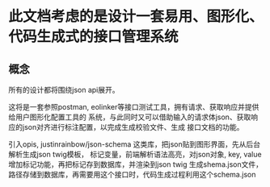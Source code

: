 # 此文档考虑的是设计一套易用、图形化、代码生成式的接口管理系统

## 概念

所有的设计都将围绕json api展开。

这将是一套参照postman, eolinker等接口测试工具，拥有请求、获取响应并提供给用户图形化配置工具的
系统，与此同时又可以借助输入的请求体json、获取响应的json对齐进行标注配置，以完成生成校验文件、生成
接口文档的功能。

引入opis, justinrainbow/json-schema 这类库，把json贴到图形界面，先从后台解析生成json twig模板，
标记变量，前端解析语法高亮，对json对象, key, value增加标记功能，再把标记存到数据库，并渲染到json twig
生成shema.json文件，路径存储到数据库，再需要用这个接口时，代码生成过程利用这个schema.json

